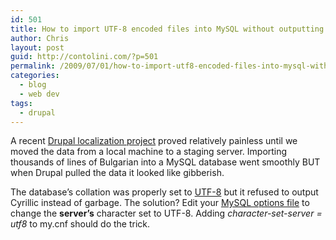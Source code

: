 ```yaml
---
id: 501
title: How to import UTF-8 encoded files into MySQL without outputting garbage
author: Chris
layout: post
guid: http://contolini.com/?p=501
permalink: /2009/07/01/how-to-import-utf8-encoded-files-into-mysql-without-outputting-garbage/
categories:
  - blog
  - web dev
tags:
  - drupal
---
```

A recent [Drupal localization project][1] proved relatively painless until we moved the data from a local machine to a staging server. Importing thousands of lines of Bulgarian into a MySQL database went smoothly BUT when Drupal pulled the data it looked like gibberish.

The database&#8217;s collation was properly set to [UTF-8][2] but it refused to output Cyrillic instead of garbage. The solution? Edit your [MySQL options file][3] to change the **server&#8217;s** character set to UTF-8. Adding *character-set-server = utf8* to my.cnf should do the trick.

 [1]: https://ssd.eff.org/bg "translating surveillance self-defense into bulgarian"
 [2]: http://en.wikipedia.org/wiki/UTF-8
 [3]: http://dev.mysql.com/doc/refman/5.1/en/option-files.html "usually my.cnf"
